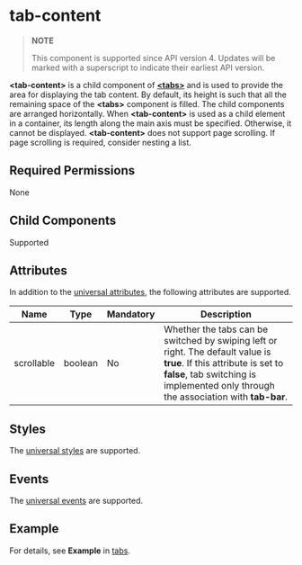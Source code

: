 # tab-content

>  **NOTE**
>
>  This component is supported since API version 4. Updates will be marked with a superscript to indicate their earliest API version.

**<tab-content\>** is a child component of **[<tabs\>](js-components-container-tabs.md)** and is used to provide the area for displaying the tab content. By default, its height is such that all the remaining space of the **<tabs\>** component is filled. The child components are arranged horizontally. When **<tab-content\>** is used as a child element in a container, its length along the main axis must be specified. Otherwise, it cannot be displayed. **\<tab-content>** does not support page scrolling. If page scrolling is required, consider nesting a list.

## Required Permissions

None


## Child Components

Supported


## Attributes

In addition to the [universal attributes](js-components-common-attributes.md), the following attributes are supported.

| Name| Type| Mandatory| Description|
| -------- | -------- | -------- | -------- |
| scrollable | boolean | No| Whether the tabs can be switched by swiping left or right. The default value is **true**. If this attribute is set to **false**, tab switching is implemented only through the association with **tab-bar**.|


## Styles

The [universal styles](js-components-common-styles.md) are supported.


## Events

The [universal events](js-components-common-events.md) are supported.


## Example

For details, see **Example** in [tabs](js-components-container-tabs.md#example).
